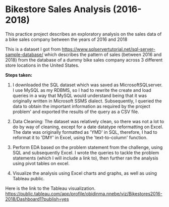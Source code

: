 # Bikestore Sales Analysis (2016-2018)


This practice project describes an exploratory analysis on the sales data of a bike sales company between the years of 2016 and 2018 

This is a dataset I got from https://www.sqlservertutorial.net/sql-server-sample-database/ which describes the pattern of sales (between 2016 and 2018) from the database of a dummy bike sales company across 3 different store locations in the United States.

**Steps taken:**

1. I downloaded the SQL dataset which was saved as MicrosoftSQLserver. I use MySQL as my RDBMS, so I had to rewrite the create and load queries in a way that MySQL would understand being that it was originally written in Microsoft SSMS dialect. Subsequently, I queried the data to obtain the important information as required by the project problem' and exported the results of the query as a CSV file. 

2.	Data Cleaning: The dataset was relatively clean, so there was not a lot to do by way of cleaning, except for a date datatype reformatting on Excel. The date was originally formatted as 'YMD' in SQL, therefore, I had to reformat it to 'DMY' in Excel, using the 'text-to-column' function.

3.	Perform EDA based on the problem statement from the challenge, using SQL and subsequently Excel. I wrote the queries to tackle the problem statements (which I will include a link to), then further ran the analysis using pivot tables on excel.


4.	Visualize the analysis using Excel charts and graphs, as well as using Tableau public.


Here is the link to the Tableau visualization.
https://public.tableau.com/app/profile/obidinma.nnebe/viz/Bikestores2016-2018/Dashboard1?publish=yes
